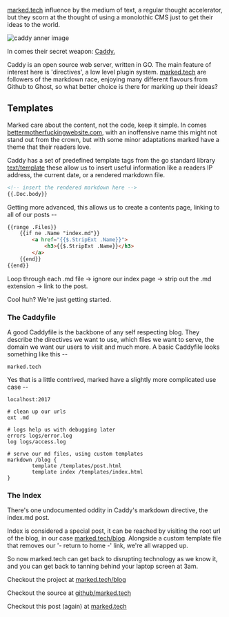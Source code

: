 [marked.tech](https://marked.tech/blog) influence by the medium of text, a regular thought accelerator, but they scorn at the thought of using a monolothic CMS just to get their ideas to the world.

![caddy anner image](http://www.tecmint.com/wp-content/uploads/2015/05/caddy-web-server.jpg)

In comes their secret weapon: [Caddy.](https://github.com/mholt/caddy)

Caddy is an open source web server, written in GO. The main feature of interest here is 'directives', a low level plugin system. [marked.tech](https://marked.tech) are followers of the markdown race, enjoying many different flavours from Github to Ghost, so what better choice is there for marking up their ideas?

## Templates
Marked care about the content, not the code, keep it simple. In comes [bettermotherfuckingwebsite.com](http://bettermotherfuckingwebsite.com), with an inoffensive name this might not stand out from the crown, but with some minor adaptations marked have a theme that their readers love.

Caddy has a set of predefined template tags from the go standard library [text/template](https://golang.org/pkg/text/template/) these allow us to insert useful information like a readers IP address, the current date, or a rendered markdown file.

```HTML
<!-- insert the rendered markdown here -->
{{.Doc.body}}
``` 

Getting more advanced, this allows us to create a contents page, linking to all of our posts --

```HTML
{{range .Files}}
    {{if ne .Name "index.md"}}
        <a href="{{$.StripExt .Name}}">
            <h3>{{$.StripExt .Name}}</h3>
        </a>
    {{end}}
{{end}}
```

Loop through each .md file -> ignore our index page -> strip out the .md extension -> link to the post.

Cool huh? We're just getting started. 

 
### The Caddyfile
A good Caddyfile is the backbone of any self respecting blog. They describe the directives we want to use, which files we want to serve, the domain we want our users to visit and much more. A basic Caddyfile looks something like this --
```
marked.tech
```

Yes that is a little contrived, marked have a slightly more complicated use case --

```
localhost:2017

# clean up our urls
ext .md

# logs help us with debugging later
errors logs/error.log
log logs/access.log

# serve our md files, using custom templates
markdown /blog {
        template /templates/post.html
        template index /templates/index.html
}
```

### The Index
There's one undocumented oddity in Caddy's markdown directive, the index.md post.

Index is considered a special post, it can be reached by visiting the root url of the blog, in our case [marked.tech/blog](https://marked.tech/blog). Alongside a custom template file that removes our '- return to home -' link, we're all wrapped up.

So now marked.tech can get back to disrupting technology as we know it, and you can get back to tanning behind your laptop screen at 3am.

Checkout the project at [marked.tech/blog](https://marked.tech/blog)

Checkout the source at [github/marked.tech](https://github.com/aranscope/marked.tech)

Checkout this post (again) at [marked.tech](/blog/serve%20the%20web%20like%20its%202017)
